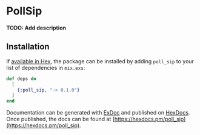 # PollSip

**TODO: Add description**

## Installation

If [available in Hex](https://hex.pm/docs/publish), the package can be installed
by adding `poll_sip` to your list of dependencies in `mix.exs`:

```elixir
def deps do
  [
    {:poll_sip, "~> 0.1.0"}
  ]
end
```

Documentation can be generated with [ExDoc](https://github.com/elixir-lang/ex_doc)
and published on [HexDocs](https://hexdocs.pm). Once published, the docs can
be found at [https://hexdocs.pm/poll_sip](https://hexdocs.pm/poll_sip).

